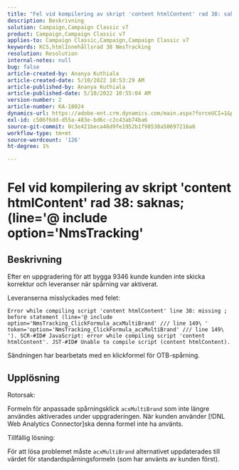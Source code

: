 ```yaml
---
title: "Fel vid kompilering av skript 'content htmlContent' rad 38: saknas; (line='@ include option='NmsTracking'"
description: Beskrivning
solution: Campaign,Campaign Classic v7
product: Campaign,Campaign Classic v7
applies-to: Campaign Classic,Campaign,Campaign Classic v7
keywords: KCS,htmlInnehållsrad 38 NmsTracking
resolution: Resolution
internal-notes: null
bug: false
article-created-by: Ananya Kuthiala
article-created-date: 5/10/2022 10:53:29 AM
article-published-by: Ananya Kuthiala
article-published-date: 5/10/2022 10:55:04 AM
version-number: 2
article-number: KA-18024
dynamics-url: https://adobe-ent.crm.dynamics.com/main.aspx?forceUCI=1&pagetype=entityrecord&etn=knowledgearticle&id=43feda6c-4fd0-ec11-a7b5-0022480a8e40
exl-id: c506f6dd-d55a-483e-bd6c-c2c43ab74ba6
source-git-commit: 0c3e421beca46d9fe1952b1f98538a50697216a0
workflow-type: tm+mt
source-wordcount: '126'
ht-degree: 1%

---
```


# Fel vid kompilering av skript &#39;content htmlContent&#39; rad 38: saknas; (line=&#39;@ include option=&#39;NmsTracking&#39;

## Beskrivning


Efter en uppgradering för att bygga 9346 kunde kunden inte skicka korrektur och leveranser när spårning var aktiverat.

Leveranserna misslyckades med felet:

`Error while compiling script 'content htmlContent' line 38: missing ; before statement (line='@ include option='NmsTracking_ClickFormula_acxMultiBrand' /// line 149\ ' token='option='NmsTracking_ClickFormula_acxMultiBrand' /// line 149\ '). SCR-#ID# JavaScript: error while compiling script 'content htmlContent'. JST-#ID# Unable to compile script (content htmlContent).`

Sändningen har bearbetats med en klickformel för OTB-spårning.


## Upplösning


Rotorsak:

Formeln för anpassade spårningsklick `acxMultiBrand` som inte längre användes aktiverades under uppgraderingen. När kunden använder [!DNL Web Analytics Connector]ska denna formel inte ha använts.

Tillfällig lösning:

För att lösa problemet måste `acxMultiBrand` alternativet uppdaterades till värdet för standardspårningsformeln (som har använts av kunden först).
